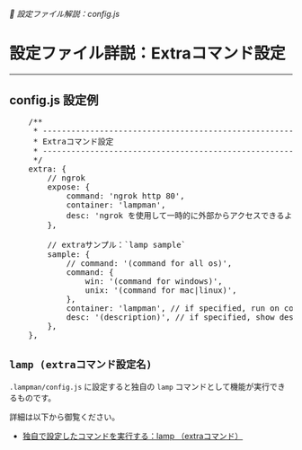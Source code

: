 ###### 📝 設定ファイル解説：config.js

# 設定ファイル詳説：Extraコマンド設定
----------------------------------------------------------------------

## config.js 設定例
<pre class="cmd">
    /**
     * ---------------------------------------------------------------
     * Extraコマンド設定
     * ---------------------------------------------------------------
     */
    extra: {
        // ngrok
        expose: {
            command: 'ngrok http 80',
            container: 'lampman',
            desc: 'ngrok を使用して一時的に外部からアクセスできるようにする'
        },

        // extraサンプル：`lamp sample`
        sample: {
            // command: '(command for all os)',
            command: {
                win: '(command for windows)',
                unix: '(command for mac|linux)',
            },
            container: 'lampman', // if specified, run on container.
            desc: '(description)', // if specified, show desc on `lamp --help`
        },
    },
</pre>

## `lamp (extraコマンド設定名)`

`.lampman/config.js` に設定すると独自の `lamp` コマンドとして機能が実行できるものです。

詳細は以下から御覧ください。

- [独自で設定したコマンドを実行する：lamp （extraコマンド）](cmd-extra.html)
